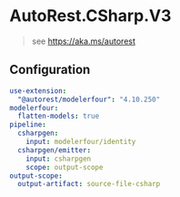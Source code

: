 # AutoRest.CSharp.V3
> see https://aka.ms/autorest

## Configuration
```yaml
use-extension:
  "@autorest/modelerfour": "4.10.250"
modelerfour:
  flatten-models: true
pipeline:
  csharpgen:
    input: modelerfour/identity
  csharpgen/emitter:
    input: csharpgen
    scope: output-scope
output-scope:
  output-artifact: source-file-csharp
```
